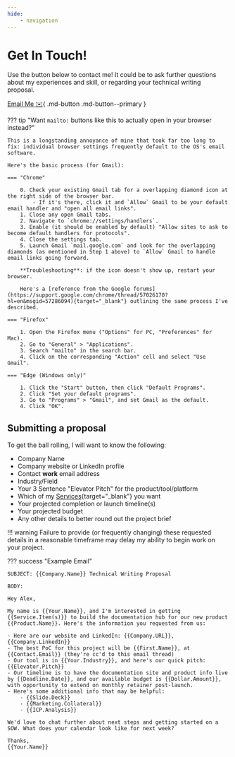 ```yaml
---
hide:
    - navigation
---
```


# Get In Touch!

Use the button below to contact me! It could be to ask further questions about my experiences and skill, or regarding your technical writing proposal.

[Email Me :envelope:](mailto:contact@alexbrownconsulting.com){ .md-button .md-button--primary }

??? tip "Want `mailto:` buttons like this to actually open in your browser instead?"

    This is a longstanding annoyance of mine that took far too long to fix: individual browser settings frequently default to the OS's email software.

    Here's the basic process (for Gmail):

    === "Chrome"

        0. Check your existing Gmail tab for a overlapping diamond icon at the right side of the browser bar.
            - If it's there, click it and `Allow` Gmail to be your default email handler and "open all email links".
        1. Close any open Gmail tabs.
        2. Navigate to `chrome://settings/handlers`.
        3. Enable (it should be enabled by default) "Allow sites to ask to become default handlers for protocols".
        4. Close the settings tab.
        5. Launch Gmail `mail.google.com` and look for the overlapping diamonds (as mentioned in Step 1 above) to `Allow` Gmail to handle email links going forward.

        **Troubleshooting**: if the icon doesn't show up, restart your browser.

        Here's a [reference from the Google forums](https://support.google.com/chrome/thread/57026170?hl=en&msgid=57286094){target="_blank"} outlining the same process I've described.

    === "Firefox"

        1. Open the Firefox menu ("Options" for PC, "Preferences" for Mac).
        2. Go to "General" > "Applications".
        3. Search "mailto" in the search bar.
        4. Click on the corresponding "Action" cell and select "Use Gmail".

    === "Edge (Windows only)"

        1. Click the "Start" button, then click "Default Programs".
        2. Click "Set your default programs".
        3. Go to "Programs" > "Gmail", and set Gmail as the default.
        4. Click "OK".

## Submitting a proposal

To get the ball rolling, I will want to know the following:

- Company Name
- Company website or LinkedIn profile
- Contact **work** email address
- Industry/Field
- Your 3 Sentence "Elevator Pitch" for the product/tool/platform
- Which of my [Services](/services/){target="_blank"} you want
- Your projected completion or launch timeline(s)
- Your projected budget
- Any other details to better round out the project brief

!!! warning
    Failure to provide (or frequently changing) these requested details in a reasonable timeframe may delay my ability to begin work on your project.

??? success "Example Email"

    SUBJECT: {{Company.Name}} Technical Writing Proposal

    BODY: 

    Hey Alex, 

    My name is {{Your.Name}}, and I'm interested in getting {{Service.Item(s)}} to build the documentation hub for our new product {{Product.Name}}. Here's the information you requested from us:

    - Here are our website and LinkedIn: {{Company.URL}}, {{Company.LinkedIn}}
    - The best PoC for this project will be {{First.Name}}, at {{Contact.Email}} (they're cc'd to this email thread)
    - Our tool is in {{Your.Industry}}, and here's our quick pitch: {{Elevator.Pitch}}
    - Our timeline is to have the documentation site and product info live by {{Deadline.Date}}, and our available budget is {{Dollar.Amount}}, with opportunity to extend on monthly retainer post-launch.
    - Here's some additional info that may be helpful:
        - {{Slide.Deck}}
        - {{Marketing.Collateral}}
        - {{ICP.Analysis}}

    We'd love to chat further about next steps and getting started on a SOW. What does your calendar look like for next week?

    Thanks,
    {{Your.Name}}
